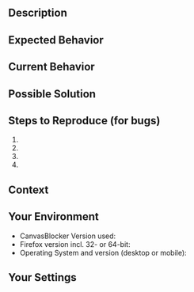 <!--- Provide a general summary of the issue in the title above. -->

## Description
<!--- Provide a more detailed introduction to the issue itself. -->
<!--- Why you consider it to be a bug or a usefull change/improvement? -->

## Expected Behavior
<!--- If you're describing a bug, tell us what should happen. -->
<!--- If you're suggesting a change/improvement, tell us how it should work. -->

## Current Behavior
<!--- If describing a bug, tell us what happens instead of the expected behavior. -->
<!--- If suggesting a change/improvement, explain the difference from current behavior. -->

## Possible Solution
<!--- Not obligatory, but suggest a fix/reason for the bug, -->
<!--- or ideas how to implement the addition or change. -->

## Steps to Reproduce (for bugs)
<!--- Provide a link to a live example, or an unambiguous set of steps to reproduce this bug. -->
1.
2.
3.
4.

## Context
<!--- How has this issue affected you? What are you trying to accomplish? -->
<!--- Providing context helps us come up with a solution that is most useful in the real world. -->

## Your Environment
<!--- Include as many relevant details about the environment you experienced the bug in. -->
* CanvasBlocker Version used:
* Firefox version incl. 32- or 64-bit:
* Operating System and version (desktop or mobile):

## Your Settings
<!--- Copy your CanvasBlocker settings (can be retrieved by checking the expert mode -> export settings) here. -->
<!--- You may consider deleting personal data - especially the "persistentRndStorage". -->